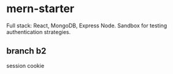 # mern-starter
Full stack: React, MongoDB, Express Node. Sandbox for testing authentication strategies.
## branch b2
session cookie


